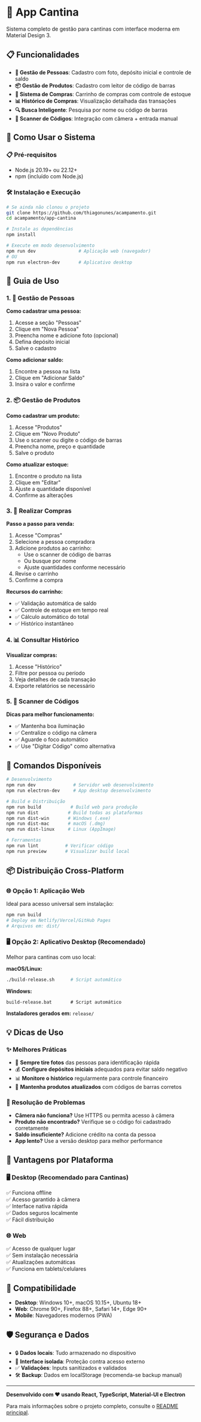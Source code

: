 # 🏪 App Cantina

Sistema completo de gestão para cantinas com interface moderna em Material Design 3.

## 📋 Funcionalidades

- **👥 Gestão de Pessoas**: Cadastro com foto, depósito inicial e controle de saldo
- **📦 Gestão de Produtos**: Cadastro com leitor de código de barras
- **🛒 Sistema de Compras**: Carrinho de compras com controle de estoque
- **📊 Histórico de Compras**: Visualização detalhada das transações
- **🔍 Busca Inteligente**: Pesquisa por nome ou código de barras
- **📱 Scanner de Códigos**: Integração com câmera + entrada manual

## 🚀 Como Usar o Sistema

### 📋 Pré-requisitos
- Node.js 20.19+ ou 22.12+
- npm (incluído com Node.js)

### 🛠️ Instalação e Execução

```bash
# Se ainda não clonou o projeto
git clone https://github.com/thiagonunes/acampamento.git
cd acampamento/app-cantina

# Instale as dependências
npm install

# Execute em modo desenvolvimento
npm run dev                # Aplicação web (navegador)
# OU
npm run electron-dev       # Aplicativo desktop
```

## 📖 Guia de Uso

### 1. 👥 **Gestão de Pessoas**
**Como cadastrar uma pessoa:**
1. Acesse a seção "Pessoas"
2. Clique em "Nova Pessoa"
3. Preencha nome e adicione foto (opcional)
4. Defina depósito inicial
5. Salve o cadastro

**Como adicionar saldo:**
1. Encontre a pessoa na lista
2. Clique em "Adicionar Saldo"
3. Insira o valor e confirme

### 2. 📦 **Gestão de Produtos**
**Como cadastrar um produto:**
1. Acesse "Produtos"
2. Clique em "Novo Produto"
3. Use o scanner ou digite o código de barras
4. Preencha nome, preço e quantidade
5. Salve o produto

**Como atualizar estoque:**
1. Encontre o produto na lista
2. Clique em "Editar"
3. Ajuste a quantidade disponível
4. Confirme as alterações

### 3. 🛒 **Realizar Compras**
**Passo a passo para venda:**
1. Acesse "Compras"
2. Selecione a pessoa compradora
3. Adicione produtos ao carrinho:
   - Use o scanner de código de barras
   - Ou busque por nome
   - Ajuste quantidades conforme necessário
4. Revise o carrinho
5. Confirme a compra

**Recursos do carrinho:**
- ✅ Validação automática de saldo
- ✅ Controle de estoque em tempo real
- ✅ Cálculo automático do total
- ✅ Histórico instantâneo

### 4. 📊 **Consultar Histórico**
**Visualizar compras:**
1. Acesse "Histórico"
2. Filtre por pessoa ou período
3. Veja detalhes de cada transação
4. Exporte relatórios se necessário

### 5. 📱 **Scanner de Códigos**
**Dicas para melhor funcionamento:**
- ✅ Mantenha boa iluminação
- ✅ Centralize o código na câmera
- ✅ Aguarde o foco automático
- ✅ Use "Digitar Código" como alternativa

## 🔧 Comandos Disponíveis

```bash
# Desenvolvimento
npm run dev              # Servidor web desenvolvimento
npm run electron-dev     # App desktop desenvolvimento

# Build e Distribuição
npm run build           # Build web para produção
npm run dist           # Build todas as plataformas
npm run dist-win       # Windows (.exe)
npm run dist-mac       # macOS (.dmg)
npm run dist-linux     # Linux (AppImage)

# Ferramentas
npm run lint          # Verificar código
npm run preview       # Visualizar build local
```

## 📦 Distribuição Cross-Platform

### 🌐 **Opção 1: Aplicação Web**
Ideal para acesso universal sem instalação:

```bash
npm run build
# Deploy em Netlify/Vercel/GitHub Pages
# Arquivos em: dist/
```

### 🖥️ **Opção 2: Aplicativo Desktop** (Recomendado)
Melhor para cantinas com uso local:

**macOS/Linux:**
```bash
./build-release.sh      # Script automático
```

**Windows:**
```batch
build-release.bat       # Script automático
```

**Instaladores gerados em:** `release/`

## 💡 Dicas de Uso

### ✨ **Melhores Práticas**
- 📸 **Sempre tire fotos** das pessoas para identificação rápida
- 💰 **Configure depósitos iniciais** adequados para evitar saldo negativo
- 📊 **Monitore o histórico** regularmente para controle financeiro
- 🔄 **Mantenha produtos atualizados** com códigos de barras corretos

### 🚨 **Resolução de Problemas**
- **Câmera não funciona?** Use HTTPS ou permita acesso à câmera
- **Produto não encontrado?** Verifique se o código foi cadastrado corretamente
- **Saldo insuficiente?** Adicione crédito na conta da pessoa
- **App lento?** Use a versão desktop para melhor performance

## 🌟 Vantagens por Plataforma

### 🖥️ **Desktop** (Recomendado para Cantinas)
✅ Funciona offline  
✅ Acesso garantido à câmera  
✅ Interface nativa rápida  
✅ Dados seguros localmente  
✅ Fácil distribuição

### 🌐 **Web**
✅ Acesso de qualquer lugar  
✅ Sem instalação necessária  
✅ Atualizações automáticas  
✅ Funciona em tablets/celulares

## 📱 Compatibilidade

- **Desktop**: Windows 10+, macOS 10.15+, Ubuntu 18+
- **Web**: Chrome 90+, Firefox 88+, Safari 14+, Edge 90+
- **Mobile**: Navegadores modernos (PWA)

## 🛡️ Segurança e Dados

- 🔒 **Dados locais**: Tudo armazenado no dispositivo
- 🔐 **Interface isolada**: Proteção contra acesso externo
- ✅ **Validações**: Inputs sanitizados e validados
- 🛠️ **Backup**: Dados em localStorage (recomenda-se backup manual)

---

**Desenvolvido com ❤️ usando React, TypeScript, Material-UI e Electron**

Para mais informações sobre o projeto completo, consulte o [README principal](../README.md).